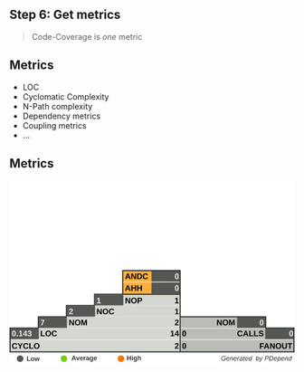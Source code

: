 ## Step 6: Get metrics

> Code-Coverage is *one* metric



## Metrics

* LOC
* Cyclomatic Complexity
* N-Path complexity
* Dependency metrics
* Coupling metrics
* …




## Metrics

![PDepend-Graph](../base/img/pyramid.svg)


